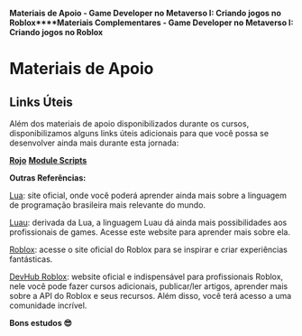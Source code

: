 **Materiais de Apoio - Game Developer no Metaverso I: Criando jogos no Roblox****Materiais Complementares - Game Developer no Metaverso I: Criando jogos no Roblox**

# Materiais de Apoio

 

## Links Úteis

Além dos materiais de apoio disponibilizados durante os cursos, disponibilizamos alguns links úteis adicionais para que você possa se desenvolver ainda mais durante esta jornada:

**[Rojo](https://rojo.space/)**
**[Module Scripts](https://developer.roblox.com/en-us/api-reference/class/ModuleScript)**

**Outras Referências:**

[Lua](https://www.lua.org/): site oficial, onde você poderá aprender ainda mais sobre a linguagem de programação brasileira mais relevante do mundo.

[Luau](https://luau-lang.org/): derivada da Lua, a linguagem Luau dá ainda mais possibilidades aos profissionais de games. Acesse este website para aprender mais sobre ela.

[Roblox](https://www.roblox.com/home): acesse o site oficial do Roblox para se inspirar e criar experiências fantásticas.

[DevHub Roblox](https://developer.roblox.com/): website oficial e indispensável para profissionais Roblox, nele você pode fazer cursos adicionais, publicar/ler artigos, aprender mais sobre a API do Roblox e seus recursos. Além disso, você terá acesso a uma comunidade incrível.

 

**Bons estudos 😎**